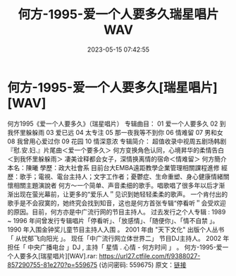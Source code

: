 ﻿---
title: 何方-1995-爱一个人要多久瑞星唱片WAV
date: 2023-05-15 07:42:55
categories: WAV车载音乐、镜像
tags: 华语中文
---
# 何方-1995-爱一个人要多久[瑞星唱片][WAV]

何方1995《爱一个人要多久》（瑞星唱片）
专辑曲目：
01 爱一个人要多久
02 到我怀里躲躲雨
03 爱已远
04 太专注
05 那一夜我等不到你
06 情难留
07 男和女
08 我曾用心爱过你
09 花园
10 情深意浓
专辑简介：
超值收录中视周五剧场韩剧『慰.安.妇.』片尾曲＜爱一个要多久＞
何方变换角色认同，心境昇华的柔情告白＜到我怀里躲躲雨＞
凄美诠释都会女子，深情换离情的宿命＜情难留＞
何方簡介
本名：陳曦
學歷：政大社會系
目前台大EMBA遠距教學企業管理相關課程進修
經歷：歌手；電視、電台主持人；文字工作者；憂鬱症、生命重塑、身心健康情緒關懷相關主題演說者
何方～一个简单、声音柔细的歌手。唱歌唱了很多年以后才渐渐出现在萤光幕前，让更多的“爱乐人＂见识到她轻轻柔柔的歌声。
一个肯付出的歌手是不会寂寞的，她终究会找到知音，这也是何方首张专辑“停看听＂会受欢迎的原因。目前，何方亦是中广流行网的节目主持人。
过去发行之个人专辑 : 1989 ~ 1996 年间曾发行专辑唱片「停看听」、「放感情」、「随便你」、「情不自禁 」。
1990 年入围金钟奖儿童节目主持人入围 。
2001 年由 "天下文化" 出版个人丛书「 从忧郁飞向阳光 」。
现任「中广流行网立体世界二」 节目DJ主持人。
2002 年担任「 中央广播电台 」DJ , 主持「 星情 . 心情 - 何方时间 」 。
何方-1995-爱一个人要多久[瑞星唱片][WAV].rar: https://url27.ctfile.com/f/9388027-857290755-81e270?p=559675
(访问密码: 559675)
原文：[链接](https://blog.sina.com.cn/s/blog_1647c7e76010311vs.html)